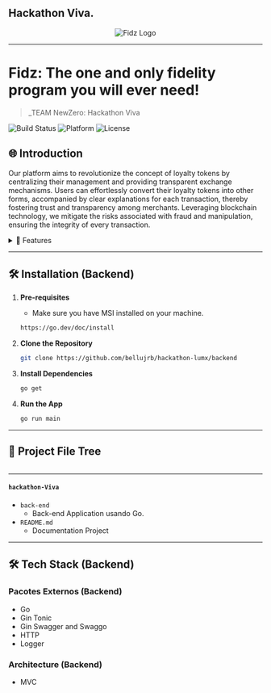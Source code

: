 ## Hackathon Viva.

<div align="center">
    <img src="https://cdn.discordapp.com/attachments/1235359156743962746/1236793323981766748/image.png?ex=66394d0a&is=6637fb8a&hm=bd689fa974be629f66201fdd3f4053c428fe51e79c8dad7e5bbb219591a0d2ae&" alt="Fidz Logo">
</div>

---

# Fidz: The one and only fidelity program you will ever need!  

> _TEAM NewZero: Hackathon Viva

![Build Status](https://img.shields.io/badge/Build-Passing-brightgreen)
![Platform](https://img.shields.io/badge/Platform-Mobile-blue)
![License](https://img.shields.io/badge/License-MIT-green)

## 🌐 Introduction

Our platform aims to revolutionize the concept of loyalty tokens by centralizing their management and providing transparent exchange mechanisms. Users can effortlessly convert their loyalty tokens into other forms, accompanied by clear explanations for each transaction, thereby fostering trust and transparency among merchants. Leveraging blockchain technology, we mitigate the risks associated with fraud and manipulation, ensuring the integrity of every transaction.


<details>
<summary>🌟 Features</summary>

### 🔹 Cashback 
Com a nossa moeda digital, os clientes podem trocar por descontos ou ate mesmo pagar o estacionamento.

</details>

---

## 🛠 Installation (Backend)

1. **Pre-requisites**
    - Make sure you have MSI installed on your machine.

    ```bash
    https://go.dev/doc/install
    ```

2. **Clone the Repository**

    ```bash
    git clone https://github.com/bellujrb/hackathon-lumx/backend
    ```

3. **Install Dependencies**

    ```bash
    go get
    ```

4. **Run the App**

    ```bash
    go run main
    ```

---

## 📂 Project File Tree
    
```

```
---

#### `hackathon-Viva`

- `back-end`
    - Back-end Application usando Go.
- `README.md`
    - Documentation Project

---

## 🛠 Tech Stack (Backend)

### Pacotes Externos (Backend)
- Go
- Gin Tonic
- Gin Swagger and Swaggo
- HTTP
- Logger

### Architecture (Backend)
- MVC
